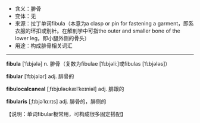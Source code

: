 - <span class="definition">含义：腓骨</span>
- <span class="definition">变体：无</span>
- <span class="definition">来源：拉丁单词fibula（本意为a clasp or pin for fastening a garment，即系衣服的环扣或别针。在解剖学中可指the outer and smaller bone of the lower leg，即小腿外侧的骨头）</span>
- <span class="definition">用途：构成腓骨相关词汇</span>


---


<span class="vocabulary">**fibula**</span> [ˈfɪbjələ] n. 腓骨（复数为fibulae [ˈfɪbjəliː]或fibulas [ˈfɪbjələs]）

<span class="vocabulary">**fibular**</span> [ˈfɪbjələr] adj. 腓骨的

<span class="vocabulary">**fibulocalcaneal**</span> [ˌfɪbjʊləʊkælˈkeɪniəl] adj. 腓跟的   

<span class="vocabulary">**fibularis**</span> [ˌfɪbjəˈlɑːrɪs] adj. 腓骨的，腓侧的

【说明：单词fibular极常用，可构成很多固定搭配】
